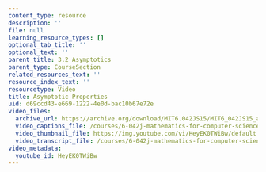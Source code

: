 ```yaml
---
content_type: resource
description: ''
file: null
learning_resource_types: []
optional_tab_title: ''
optional_text: ''
parent_title: 3.2 Asymptotics
parent_type: CourseSection
related_resources_text: ''
resource_index_text: ''
resourcetype: Video
title: Asymptotic Properties
uid: d69ccd43-e669-1222-4e0d-bac10b67e72e
video_files:
  archive_url: https://archive.org/download/MIT6.042JS15/MIT6_042JS15_asymptoticproperties_ipod.mp4
  video_captions_file: /courses/6-042j-mathematics-for-computer-science-spring-2015/39a3cd1db44359f990dc5afe60dea9d3_HeyEK0TWiBw.vtt
  video_thumbnail_file: https://img.youtube.com/vi/HeyEK0TWiBw/default.jpg
  video_transcript_file: /courses/6-042j-mathematics-for-computer-science-spring-2015/3d8172bbcc4817c265375acdde046b0d_HeyEK0TWiBw.pdf
video_metadata:
  youtube_id: HeyEK0TWiBw
---
```

